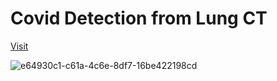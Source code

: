 # Covid Detection from  Lung CT

[Visit](https://share.streamlit.io/ayanava-99/web_app_covid_tool/main/App.py)




![e64930c1-c61a-4c6e-8df7-16be422198cd](https://user-images.githubusercontent.com/42382050/127491137-4599d321-4fd1-4715-8ad8-9769f093ba46.gif)


